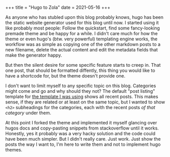 +++
title = "Hugo to Zola"
date = 2021-05-16
+++

As anyone who has stubled upon this blog probably knows, hugo has been the
static website generator used for this blog until now. I started using it like
probably most people: Follow the quickstart, find some fancy-looking premade
theme and be happy for a while. I didn't care much for how the theme or even
hugo's (btw. very powerful) templating engine works, the workflow was as simple
as copying one of the other markdown posts to a new filename, delete the actual
content and edit the metadata fields that make the generator happy.

But then the silent desire for some specific feature starts to creep in. That
one post, that should be formatted diffently, this thing you would like to have
a shortcode for, but the theme doesn't provide one.

I don't want to limit myself to any specific topic on this blog. Categories
might come and go and why should they not? The default "post listing" template
for [the template I was using](https://todo) shows all recent posts. This makes
sense, if they are related or at least on the same topic, but I wanted to show
`<h2>` subheadings for the categories, each with the recent posts _of that
category_ under them. 

At this point I forked the theme and implemented it myself glancing over hugos
docs and copy-pasting snippets from stackoverflow until it works. Honestly, yes
it probably was a very hacky solution and the code could have been much simpler.
But I didn't really care. Just work. Just show the posts the way I want to, I'm
here to write them and not to implement hugo themes. 

